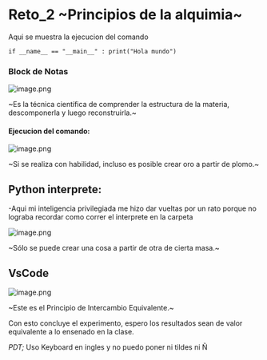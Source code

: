 # Reto_2 ~Principios de la alquimia~
Aqui se muestra la ejecucion del comando 

``if __name__ == "__main__" :
  print("Hola mundo")
  ``
  ### **Block de Notas**
  ![image.png](https://i.postimg.cc/VNXWXJ22/Notepad.jpg)
  
  ~Es la técnica científica de comprender la estructura de la materia, descomponerla y luego reconstruirla.~
  #### Ejecucion del comando:
  
  ![image.png](https://i.postimg.cc/xTF5QDKp/CMDHello.jpg)
  
  ~Si se realiza con habilidad, incluso es posible crear oro a partir de plomo.~
  
  ## **Python interprete:**
  
  -Aqui mi inteligencia privilegiada me hizo dar vueltas por un rato porque no lograba recordar como correr el interprete en la carpeta 
  
  ![image.png](https://i.postimg.cc/NGKSr4pn/Gitbawsh-Hello.jpg)

  ~Sólo se puede crear una cosa a partir de otra de cierta masa.~
  
  ## **VsCode**

   ![image.png](https://i.postimg.cc/L85Hqfg6/VSCHello.jpg)

  ~Este es el Principio de Intercambio Equivalente.~
  
Con esto concluye el experimento, espero los resultados sean de valor equivalente a lo ensenado en la clase.


*PDT;* Uso Keyboard en ingles y no puedo poner ni tildes ni Ñ 
